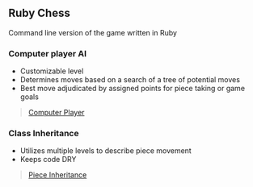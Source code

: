 ## Ruby Chess

Command line version of the game written in Ruby

### Computer player AI
  - Customizable level
  - Determines moves based on a search of a tree of potential moves
  - Best move adjudicated by assigned points for piece taking or game goals

  > [Computer Player][computer-player]


### Class Inheritance
  - Utilizes multiple levels to describe piece movement
  - Keeps code DRY

  > [Piece Inheritance][piece-inheritance]




[computer-player]: ./lib/players/computer_player.rb
[piece-inheritance]: ./lib/pieces
